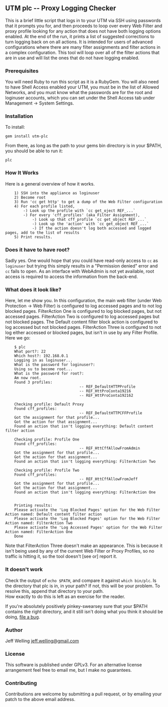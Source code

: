 
## UTM plc -- Proxy Logging Checker ##

This is a brief little script that logs in to your UTM via SSH using passwords that it prompts you for, and
then proceeds to loop over every Web Filter and proxy profile looking for any action that does not have both
logging options enabled.  At the end of the run, it prints a list of suggested corrections to turn logging
back on on all actions.  It is intended for users of advanced configurations where there are many filter
assignments and filter actions in a complex configuration.  This tool will loop over all of the filter actions
that are in use and will list the ones that do not have logging enabled.

### Prerequisites ###

You will need Ruby to run this script as it is a RubyGem.  You will also need to have Shell Access enabled
your UTM, you must be in the list of Allowed Networks, and you must know what the passwords are for the
root and loginuser accounts, which you can set under the Shell Access tab under Management -> System Settings.

### Installation ###

To install:

    gem install utm-plc

From there, as long as the path to your gems bin directory is in your $PATH, you should be able to run it:

    plc

### How It Works ###

Here is a general overview of how it works.

		1) SSH into the appliance as loginuser
		2) Become root
		3) Run 'cc get http' to get a dump of the Web Filter configuration
		4) For each profile listed, 
			-) Look up the profile with `cc get_oject REF_...`
			-) For every 'cff_profiles' (aka Filter Assignment), 
				-) Look up that cff_profile `cc get_object REF_...`
				-) Look up the 'action' with `cc get_object REF_...`
				-) If the action doesn't log both accessed and logged pages, add to the list of results
		5) Print results.

### Does it have to have root? ###

Sadly yes. One would hope that you could have read-only access to `cc` as `loginuser` but trying
this simply results in a "Permission denied" error and `cc` fails to open. As an interface with
WebAdmin is not yet available, root access is required to access the information from the
back-end.

### What does it look like? ###

Here, let me show you.  In this configuration, the main web filter (under Web Protection -> Web Filter)
is configured to log accessed pages and to not log blocked pages.  FilterAction One is configured to log
blocked pages, but not accessed pages.  FilterAction Two is configured to log accessed pages but not blocked
pages.  The Default content filter block action is configured to log accessed but not blocked pages. 
FilterAction Three is configured to not log either accessed or blocked pages, but isn't in use by any Filter
Profile.  Here we go:

		$ plc
		What port?: 22
		Which host?: 192.168.0.1
		Logging in as loginuser...
		What is the password for loginuser?: 
		Using su to become root...
		What is the password for root?: 
		Am now root.
		Found 3 profiles:
									 -- REF_DefaultHTTPProfile
									 -- REF_HttProConta19216
									 -- REF_HttProConta192162

		Checking profile: Default Proxy
		Found cff_profiles: 
									 -- REF_DefaultHTTPCFFProfile
		Got the assignment for that profile...
		Got the action for that assignment...
		Found an action that isn't logging everything: Default content filter action

		Checking profile: Profile One
		Found cff_profiles: 
									 -- REF_HttCffAllowFromAdmin
		Got the assignment for that profile...
		Got the action for that assignment...
		Found an action that isn't logging everything: FilterAction Two

		Checking profile: Profile Two
		Found cff_profiles: 
									 -- REF_HttCffAllowFromJeff
		Got the assignment for that profile...
		Got the action for that assignment...
		Found an action that isn't logging everything: FilterAction One


		Printing results:
		Please activate the 'Log Blocked Pages' option for the Web Filter Action named: Default content filter action
		Please activate the 'Log Blocked Pages' option for the Web Filter Action named: FilterAction Two
		Please activate the 'Log Accessed Pages' option for the Web Filter Action named: FilterAction One
		Done

Note that FilterAction Three doesn't make an appearance.  This is because it isn't being used by any of the
current Web Filter or Proxy Profiles, so no traffic is hitting it, so the tool doesn't [see or] report it.

### It doesn't work ###

Check the output of `echo $PATH`, and compare it against `which bin/plc`.  Is the directory that plc is in,
in your path?  If not, this will be your problem.  To resolve this, append that directory to your path.  
How exactly to do this is left as an exercise for the reader.

If you're absolutely positively pinkey-swearsey sure that your $PATH contains the right directory, and it
still isn't doing what you think it should be doing, [file a bug](https://github.com/jeffWelling/utm-plc/issues).

### Author ###

Jeff Welling
jeff.welling@gmail.com

### License ###

This software is published under GPLv3.  For an alternative license arrangement feel free to email me, but I make no guarantees.

### Contributing ###

Contributions are welcome by submitting a pull request, or by emailing your patch to the above email address.
